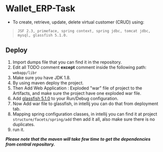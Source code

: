 # Wallet_ERP-Task

- To create, retrieve, update, delete virtual customer (CRUD) using:
>`JSF 2.3, primeface, spring context, spring jdbc, tomcat jdbc, mysql, glassfish 5.1.0.`

## Deploy

1. Import dumps file that you can find it in the repository.
2. Edit all TODO comment **except** comment inside the following path: `webapp/libr`
3. Make sure you have JDK 1.8.
4. By using maven deploy the project.
5. Then Add Web Application : Exploded "war" file of project to the Artifacts, and make sure the project have one exploded war file.
6. Add [glassfish 5.1.0](https://www.eclipse.org/downloads/download.php?file=/glassfish/glassfish-5.1.0.zip) to your Run/Debug configuration.
7. Now Add war file to glassfish, in intellij you can do that from deployment tab.
8. Mapping spring configuration classes, in intellij you can find it at project `structure/facets/spring/add` then add it all, also make sure there is no duplicates.
9. run it.

***Please note that the maven will take few time to get the dependencies from central repository.***
 
